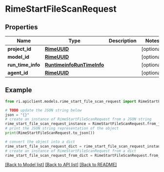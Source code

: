 # RimeStartFileScanRequest


## Properties

Name | Type | Description | Notes
------------ | ------------- | ------------- | -------------
**project_id** | [**RimeUUID**](RimeUUID.md) |  | [optional] 
**model_id** | [**RimeUUID**](RimeUUID.md) |  | [optional] 
**run_time_info** | [**RuntimeinfoRunTimeInfo**](RuntimeinfoRunTimeInfo.md) |  | [optional] 
**agent_id** | [**RimeUUID**](RimeUUID.md) |  | [optional] 

## Example

```python
from ri.apiclient.models.rime_start_file_scan_request import RimeStartFileScanRequest

# TODO update the JSON string below
json = "{}"
# create an instance of RimeStartFileScanRequest from a JSON string
rime_start_file_scan_request_instance = RimeStartFileScanRequest.from_json(json)
# print the JSON string representation of the object
print(RimeStartFileScanRequest.to_json())

# convert the object into a dict
rime_start_file_scan_request_dict = rime_start_file_scan_request_instance.to_dict()
# create an instance of RimeStartFileScanRequest from a dict
rime_start_file_scan_request_from_dict = RimeStartFileScanRequest.from_dict(rime_start_file_scan_request_dict)
```
[[Back to Model list]](../README.md#documentation-for-models) [[Back to API list]](../README.md#documentation-for-api-endpoints) [[Back to README]](../README.md)

